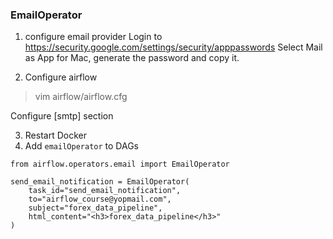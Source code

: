 ### EmailOperator
1. configure email provider
Login to https://security.google.com/settings/security/apppasswords
Select Mail as App for Mac, generate the password and copy it.

2. Configure airflow 
> vim airflow/airflow.cfg

Configure [smtp] section

3. Restart Docker
4. Add `emailOperator` to DAGs
```
from airflow.operators.email import EmailOperator

send_email_notification = EmailOperator(
    task_id="send_email_notification",
    to="airflow_course@yopmail.com",
    subject="forex_data_pipeline",
    html_content="<h3>forex_data_pipeline</h3>"
)
```